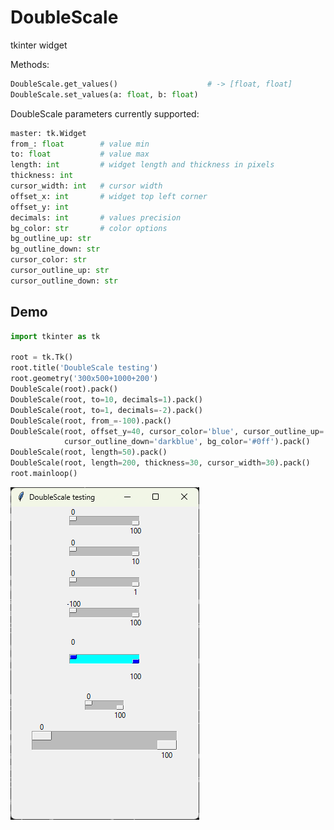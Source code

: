 # DoubleScale

tkinter widget

Methods:
```python
DoubleScale.get_values()					# -> [float, float]
DoubleScale.set_values(a: float, b: float)
```

DoubleScale parameters currently supported:

```python
master: tk.Widget
from_: float      	# value min
to: float         	# value max
length: int       	# widget length and thickness in pixels
thickness: int
cursor_width: int 	# cursor width
offset_x: int		# widget top left corner
offset_y: int
decimals: int		# values precision
bg_color: str		# color options
bg_outline_up: str
bg_outline_down: str
cursor_color: str
cursor_outline_up: str
cursor_outline_down: str
```

## Demo

```python
import tkinter as tk

root = tk.Tk()
root.title('DoubleScale testing')
root.geometry('300x500+1000+200')
DoubleScale(root).pack()
DoubleScale(root, to=10, decimals=1).pack()
DoubleScale(root, to=1, decimals=-2).pack()
DoubleScale(root, from_=-100).pack()
DoubleScale(root, offset_y=40, cursor_color='blue', cursor_outline_up='lightblue', 
			cursor_outline_down='darkblue', bg_color='#0ff').pack()
DoubleScale(root, length=50).pack()
DoubleScale(root, length=200, thickness=30, cursor_width=30).pack()
root.mainloop()
```

![DoubleScale test](https://github.com/yannprada/tk_double_scale/blob/12be68222b6f1f63bd104862c56a196fb3490a64/test.png "DoubleScale test")
